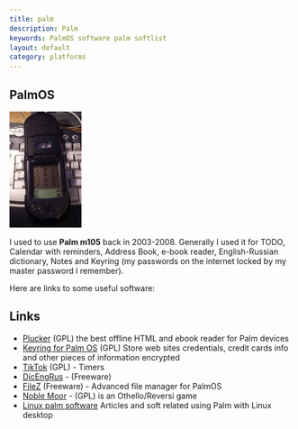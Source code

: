 ```yaml
---
title: palm
description: Palm
keywords: PalmOS software palm softlist
layout: default
category: platforms
---
```

 
PalmOS
--
![foto of my Palm m105](img/palm_photo.jpg) 
 
I used to use <b>Palm m105</b> back in 2003-2008.
Generally I used it for TODO, Calendar with reminders, Address Book, e-book reader,
English-Russian dictionary, Notes and Keyring (my passwords on the internet locked by
my master password I remember).

Here are links to some useful software:
 
## Links
 - [Plucker](http://plkr.org/) (GPL)
    the best offline HTML and ebook reader for Palm devices
 - [Keyring for Palm OS](http://gnukeyring.sourceforge.net/) (GPL)
    Store web sites credentials, credit cards info and other pieces
    of information encrypted
 - [TikTok](http://mikemccollister.com/palm/) (GPL) - Timers
 - [DicEngRus](http://sourceforge.net/projects/dicengrus/) - (Freeware)
 - [FileZ](http://nosleep.net/) (Freeware) - Advanced file manager for PalmOS
 - [Noble Moor](http://www.stacken.kth.se/~foo/pilot/noblemoor.shtml) - (GPL)
     is an Othello/Reversi game
 - [Linux palm software](http://www.usinglinux.org/palm/)
     Articles and soft related using Palm with Linux desktop
